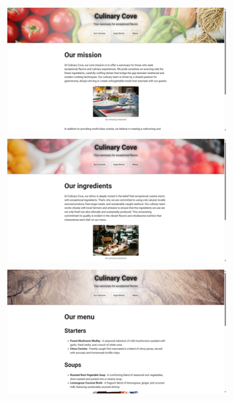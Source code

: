 ![image](https://github.com/JyotiPandey111/Projects-on-PHP/blob/main/01-FIRST-STEPS/05-PROJECT-1/images/Our%20Mission.png)

![image](https://github.com/JyotiPandey111/Projects-on-PHP/blob/main/01-FIRST-STEPS/05-PROJECT-1/images/Our%20Ingredients.png)

![image](https://github.com/JyotiPandey111/Projects-on-PHP/blob/main/01-FIRST-STEPS/05-PROJECT-1/images/Our%20Menu.png)
